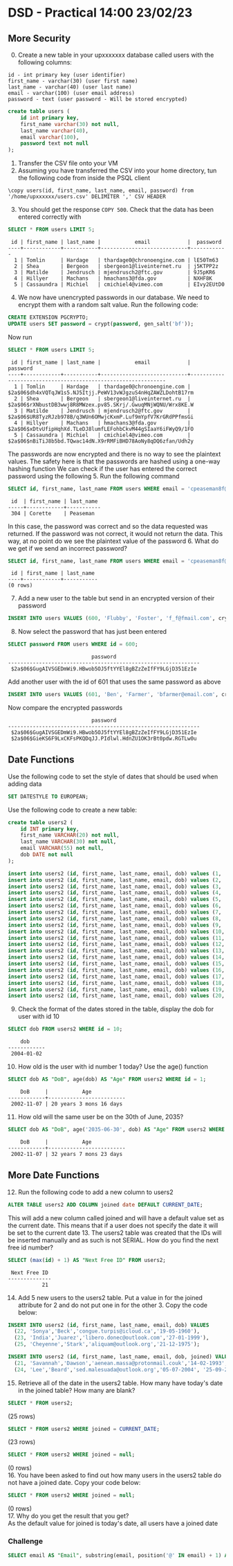 # DSD - Practical 14:00 23/02/23

## More Security

0. Create a new table in your upxxxxxxx database called users with the following columns:
```
id - int primary key (user identifier)
first_name - varchar(30) (user first name)
last_name - varchar(40) (user last name)
email - varchar(100) (user email address)
password - text (user password - Will be stored encrypted)
```
```sql
create table users (
    id int primary key,
    first_name varchar(30) not null,
    last_name varchar(40),
    email varchar(100),
    password text not null
);
```
1. Transfer the CSV file onto your VM
2. Assuming you have transferred the CSV into your home directory, tun the following code from inside the PSQL client
```
\copy users(id, first_name, last_name, email, password) from '/home/upxxxxxx/users.csv' DELIMITER ',' CSV HEADER
```
3. You should get the response `COPY 500`. Check that the data has been entered correctly with
```sql
SELECT * FROM users LIMIT 5;
```
```
 id | first_name | last_name |           email            |  password  
----+------------+-----------+----------------------------+------------
  1 | Tomlin     | Hardage   | thardage0@chronoengine.com | lE50Tm63
  2 | Shea       | Bergeon   | sbergeon1@liveinternet.ru  | j5KTPP2z
  3 | Matilde    | Jendrusch | mjendrusch2@ftc.gov        | 9J5pKR6
  4 | Hillyer    | Machans   | hmachans3@fda.gov          | NXHF8K
  5 | Cassaundra | Michiel   | cmichiel4@vimeo.com        | EIvy2EUtD0
```
4. We now have unencrypted passwords in our database. We need to encrypt them with a random salt value. Run the following code:
```sql
CREATE EXTENSION PGCRYPTO;
UPDATE users SET password = crypt(password, gen_salt('bf'));
```
Now run
```sql
SELECT * FROM users LIMIT 5;
```
```
 id | first_name | last_name |           email            |                           password
----+------------+-----------+----------------------------+--------------------------------------------------------------
  1 | Tomlin     | Hardage   | thardage0@chronoengine.com | $2a$06$dh4xVQTqJW1s5.NJ5Itjj.PeWV13vWJgzuS4nHqZAWZLDohtB17rm
  2 | Shea       | Bergeon   | sbergeon1@liveinternet.ru  | $2a$06$rXNbustDB3wwj8R8MWzex.pv85.SKrj/.GwuqMNjWQNU/Wrx8KE.W
  3 | Matilde    | Jendrusch | mjendrusch2@ftc.gov        | $2a$06$UR8TyzRJzb978B/q3WUn6OMwjcKxmP.Luf9mYpfV7KrGRdPPfmsGi
  4 | Hillyer    | Machans   | hmachans3@fda.gov          | $2a$06$xDtvUfipHqhXd.TLeDJ8lumfLEFohbCkvM44gSIaaY6iFWyQ9/1FO
  5 | Cassaundra | Michiel   | cmichiel4@vimeo.com        | $2a$06$nBiTiJ8b5bd.TQwac14dN.X9rRMFiBHD78AoNy8qDQ6zfan/Udh2y
```
The passwords are now encrypted and there is no way to see the plaintext values. The safety here is that the passwords are hashed using a one-way hashing function
We can check if the user has entered the correct password using the following
5. Run the following command
```sql
SELECT id, first_name, last_name FROM users WHERE email = 'cpeaseman8f@simplemachines.org' AND password = crypt('nr4kjyxW', password);
```
```
 id  | first_name | last_name 
-----+------------+-----------
 304 | Corette    | Peaseman
```
In this case, the password was correct and so the data requested was returned. If the password was not correct, it would not return the data. This way, at no point do we see the plaintext value of the password
6. What do we get if we send an incorrect password?
```sql
SELECT id, first_name, last_name FROM users WHERE email = 'cpeaseman8f@simplemachines.org' AND password = crypt('nr4kjyxW!', password);
```
```
 id | first_name | last_name 
----+------------+-----------
(0 rows)
```
7. Add a new user to the table but send in an encrypted version of their password
```sql
INSERT INTO users VALUES (600, 'Flubby', 'Foster', 'f_f@fmail.com', crypt('thisismypassword1', gen_salt('bf')));
```
8. Now select the password that has just been entered
```sql
SELECT password FROM users WHERE id = 600;
```
```
                           password
--------------------------------------------------------------
 $2a$06$GugAIVSGEDmWi9.HBwob5OJ5ftYYEl8gBZzZeIfFY9LGjD351EzIe
```
Add another user with the id of 601 that uses the same password as above
```sql
INSERT INTO users VALUES (601, 'Ben', 'Farmer', 'bfarmer@email.com', crypt('thisismypassword1', gen_salt('bf')));
```
Now compare the encrypted passwords
```
                           password
--------------------------------------------------------------
 $2a$06$GugAIVSGEDmWi9.HBwob5OJ5ftYYEl8gBZzZeIfFY9LGjD351EzIe
 $2a$06$GieKS6F9LxCKFsPKQDqJJ.PIdlwl.HdnZU1OK3rBt0pdw.RGTLw0u
```

## Date Functions

Use the following code to set the style of dates that should be used when adding data
```sql
SET DATESTYLE TO EUROPEAN;
```

Use the following code to create a new table:
```sql
create table users2 (
	id INT primary key,
	first_name VARCHAR(20) not null,
	last_name VARCHAR(30) not null,
	email VARCHAR(55) not null,
	dob DATE not null
);

insert into users2 (id, first_name, last_name, email, dob) values (1, 'Zaria', 'Coot', 'zcoot0@baidu.com', '07-11-2002');
insert into users2 (id, first_name, last_name, email, dob) values (2, 'Lucho', 'Holbie', 'lholbie1@adobe.com', '09-03-2000');
insert into users2 (id, first_name, last_name, email, dob) values (3, 'Sherlock', 'Shoveller', 'sshoveller2@zdnet.com', '10-10-2002');
insert into users2 (id, first_name, last_name, email, dob) values (4, 'Shelba', 'Riach', 'sriach3@xing.com', '09-11-2002');
insert into users2 (id, first_name, last_name, email, dob) values (5, 'Joseph', 'Lynn', 'jlynn4@weather.com', '25-11-2003');
insert into users2 (id, first_name, last_name, email, dob) values (6, 'Haroun', 'De Haven', 'hdehaven5@vistaprint.com', '23-06-2003');
insert into users2 (id, first_name, last_name, email, dob) values (7, 'Fidelio', 'Lindeboom', 'flindeboom6@salon.com', '01-11-2003');
insert into users2 (id, first_name, last_name, email, dob) values (8, 'Sheryl', 'Kubat', 'skubat7@fc2.com', '07-11-2001');
insert into users2 (id, first_name, last_name, email, dob) values (9, 'Lisha', 'Skillern', 'lskillern8@goo.gl', '10-09-2003');
insert into users2 (id, first_name, last_name, email, dob) values (10, 'Aubrie', 'Sedgmond', 'asedgmond9@nymag.com', '02-01-2004');
insert into users2 (id, first_name, last_name, email, dob) values (11, 'Thorvald', 'Blincko', 'tblinckoa@mozilla.org', '21-11-2001');
insert into users2 (id, first_name, last_name, email, dob) values (12, 'Quincy', 'Keeltagh', 'qkeeltaghb@multiply.com', '04-12-2002');
insert into users2 (id, first_name, last_name, email, dob) values (13, 'Javier', 'Camel', 'jcamelc@weather.com', '15-11-2001');
insert into users2 (id, first_name, last_name, email, dob) values (14, 'Ann-marie', 'Scholtz', 'ascholtzd@hp.com', '03-07-2001');
insert into users2 (id, first_name, last_name, email, dob) values (15, 'Camel', 'Radmer', 'cradmere@about.com', '06-02-2001');
insert into users2 (id, first_name, last_name, email, dob) values (16, 'Friedrich', 'Truluck', 'ftruluckf@soup.io', '04-09-2000');
insert into users2 (id, first_name, last_name, email, dob) values (17, 'Nichole', 'Rowbottam', 'nrowbottamg@state.tx.us', '10-09-2001');
insert into users2 (id, first_name, last_name, email, dob) values (18, 'Kory', 'Agglio', 'kagglioh@i2i.jp', '20-04-2000');
insert into users2 (id, first_name, last_name, email, dob) values (19, 'Bella', 'O''Brallaghan', 'bobrallaghani@bravesites.com', '01-10-2002');
insert into users2 (id, first_name, last_name, email, dob) values (20, 'Francine', 'Rantoul', 'frantoulj@e-recht24.de', '24-08-2001');
```
9. Check the format of the dates stored in the table, display the dob for user with id 10
```sql
SELECT dob FROM users2 WHERE id = 10;
```
```
    dob
------------
 2004-01-02
```
10. How old is the user with id number 1 today? Use the age() function
```sql
SELECT dob AS "DoB", age(dob) AS "Age" FROM users2 WHERE id = 1;
```
```
    DoB     |           Age
------------+-------------------------
 2002-11-07 | 20 years 3 mons 16 days
```
11. How old will the same user be on the 30th of June, 2035?
```sql
SELECT dob AS "DoB", age('2035-06-30', dob) AS "Age" FROM users2 WHERE id = 1;
```
```
    DoB     |           Age
------------+-------------------------
 2002-11-07 | 32 years 7 mons 23 days
```

## More Date Functions

12. Run the following code to add a new column to users2
```sql
ALTER TABLE users2 ADD COLUMN joined date DEFAULT CURRENT_DATE;
```
This will add a new column called joined and will have a default value set as the current date. This means that if a user does not specify the date it will be set to the current date
13. The users2 table was created that the IDs will be inserted manually and as such is not SERIAL. How do you find the next free id number?
```sql
SELECT (max(id) + 1) AS "Next Free ID" FROM users2;
```
```
 Next Free ID 
--------------
           21
```
14. Add 5 new users to the users2 table. Put a value in for the joined attribute for 2 and do not put one in for the other 3. Copy the code below: 
```sql
INSERT INTO users2 (id, first_name, last_name, email, dob) VALUES
  (22, 'Sonya','Beck','congue.turpis@icloud.ca','19-05-1960'),
  (23, 'India','Juarez','libero.donec@outlook.com','27-01-1999'),
  (25, 'Cheyenne','Stark','aliquam@outlook.org','21-12-1975');

INSERT INTO users2 (id, first_name, last_name, email, dob, joined) VALUES
  (21, 'Savannah','Dawson','aenean.massa@protonmail.couk','14-02-1993', '06-03-2014'),
  (24, 'Lee','Beard','sed.malesuada@outlook.org','05-07-2004', '25-09-2012');
```
15. Retrieve all of the date in the users2 table. How many have today's date in the joined table? How many are blank?
```sql
SELECT * FROM users2;
```
(25 rows)
```sql
SELECT * FROM users2 WHERE joined = CURRENT_DATE;
```
(23 rows)
```sql
SELECT * FROM users2 WHERE joined = null;
```
(0 rows)<br>
16. You have been asked to find out how many users in the users2 table do not have a joined date. Copy your code below:
```sql
SELECT * FROM users2 WHERE joined = null;
```
(0 rows)<br>
17. Why do you get the result that you get?<br>
As the default value for joined is today's date, all users have a joined date

### Challenge

```sql
SELECT email AS "Email", substring(email, position('@' IN email) + 1) AS "Email Domain" FROM users2;
```